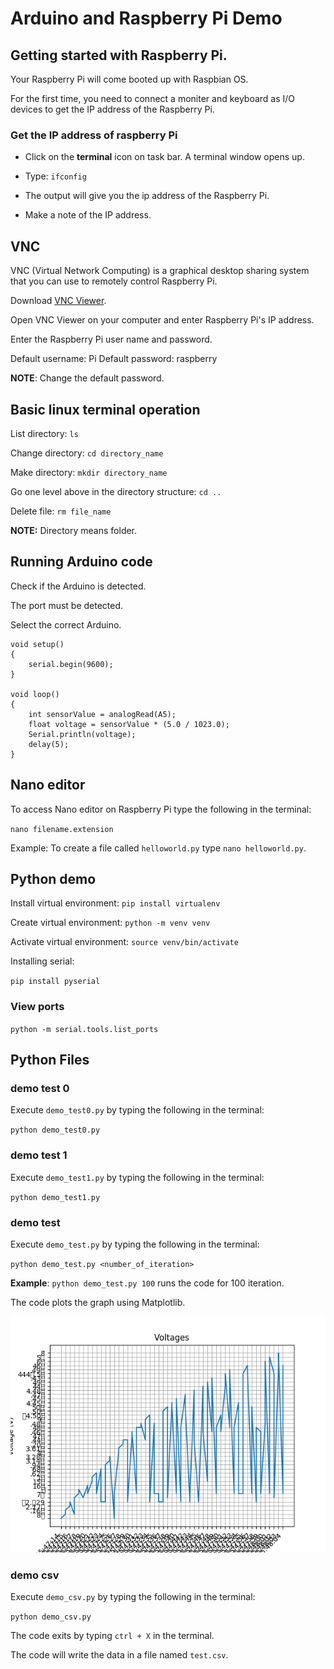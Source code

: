 # Arduino and Raspberry Pi Demo


## Getting started with Raspberry Pi.

Your Raspberry Pi will come booted up with Raspbian OS.

For the first time, you need to connect a moniter and keyboard as I/O devices to get the IP address of the Raspberry Pi.

### Get the IP address of raspberry Pi

* Click on the **terminal** icon on task bar. A terminal window opens up.

* Type: `ifconfig`

* The output will give you the ip address of the Raspberry Pi.

* Make a note of the IP address. 

## VNC

VNC (Virtual Network Computing) is a graphical desktop sharing system that you can use to remotely control Raspberry Pi.

Download [VNC Viewer](https://www.realvnc.com/en/connect/download/viewer/).

Open VNC Viewer on your computer and enter Raspberry Pi's IP address.

Enter the Raspberry Pi user name and password.

Default username: Pi
Default password: raspberry

**NOTE**: Change the default password.


## Basic linux terminal operation

List directory: `ls`

Change directory: `cd directory_name`

Make directory: `mkdir directory_name`

Go one level above in the directory structure: `cd ..`

Delete file: `rm file_name`

**NOTE:** Directory means folder.


## Running Arduino code

Check if the Arduino is detected.

The port must be detected.

Select the correct Arduino.

```
void setup()
{
    serial.begin(9600);
}

void loop()
{
    int sensorValue = analogRead(A5);
    float voltage = sensorValue * (5.0 / 1023.0);
    Serial.println(voltage);
    delay(5);
}

```

## Nano editor

To access Nano editor on Raspberry Pi type the following in the terminal:

`nano filename.extension`

Example: To create a file called `helloworld.py` type `nano helloworld.py`.

## Python demo

Install virtual environment: 
`pip install virtualenv`

Create virtual environment: 
`python -m venv venv`

Activate virtual environment: 
`source venv/bin/activate`

Installing serial:

`pip install pyserial`

### View ports

`python -m serial.tools.list_ports`


## Python Files

### demo test 0

Execute `demo_test0.py` by typing the following in the terminal:

`python demo_test0.py`

### demo test 1

Execute `demo_test1.py` by typing the following in the terminal:

`python demo_test1.py`

### demo test

Execute `demo_test.py` by typing the following in the terminal:

`python demo_test.py <number_of_iteration>`

**Example**: `python demo_test.py 100` runs the code for 100 iteration.

The code plots the graph using Matplotlib.

![Voltage Plot](test.png)


### demo csv

Execute `demo_csv.py` by typing the following in the terminal:

`python demo_csv.py`

The code exits by typing `ctrl + X` in the terminal.

The code will write the data in a file named `test.csv`.

